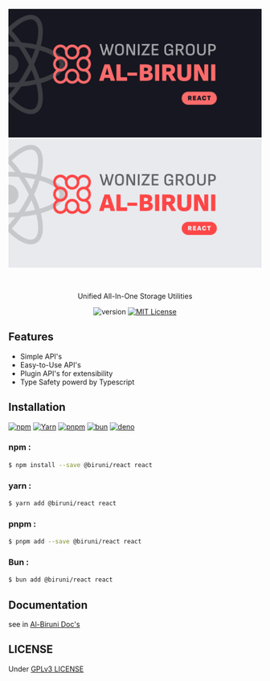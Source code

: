 <div align="center">

![DARK_BANNER](https://raw.githubusercontent.com/wonize/biruni/main/docs/src/public/assets/react/dark.png#gh-dark-mode-only)
![LIGHT_BANNER](https://raw.githubusercontent.com/wonize/biruni/main/docs/src/public/assets/react/light.png#gh-light-mode-only)

<br/>

Unified All-In-One Storage Utilities

![version][VERSION_BADGE]
[![MIT License][LICENSE_BADGE]][LICENSE]

</div>

## Features

- Simple API's
- Easy-to-Use API's
- Plugin API's for extensibility
- Type Safety powerd by Typescript

## Installation

[![npm][INSTALLATION_NPM_BADGE]][INSTALLATION_NPM]
[![Yarn][INSTALLATION_YARN_BADGE]][INSTALLATION_YARN]
[![pnpm][INSTALLATION_PNPM_BADGE]][INSTALLATION_PNPM]
[![bun][INSTALLATION_BUN_BADGE]][INSTALLATION_BUN]
[![deno][INSTALLATION_DENO_BADGE]][INSTALLATION_DENO]

### npm :

```sh
$ npm install --save @biruni/react react
```

### yarn :

```sh
$ yarn add @biruni/react react
```

### pnpm :

```sh
$ pnpm add --save @biruni/react react
```

### Bun :

```sh
$ bun add @biruni/react react
```

## Documentation

see in [Al-Biruni Doc's][HOMEPAGE]

## LICENSE

Under [GPLv3 LICENSE](./LICENSE.md)

<!-- URL -->

[REPO]: https://github.com/wonize/biruni/tree/main/packages/react
[HOMEPAGE]: https://wonize.github.io/biruni/plugin/react/
[INSTALLATION_NPM_BADGE]: https://img.shields.io/static/v1?style=for-the-badge&message=npm&color=CB3837&logo=npm&logoColor=FFFFFF&label=
[INSTALLATION_YARN_BADGE]: https://img.shields.io/static/v1?style=for-the-badge&message=Yarn&color=2C8EBB&logo=Yarn&logoColor=FFFFFF&label=
[INSTALLATION_PNPM_BADGE]: https://img.shields.io/static/v1?style=for-the-badge&message=pnpm&color=FF6C37&logo=pnpm&logoColor=FFFFFF&label=
[INSTALLATION_BUN_BADGE]: https://img.shields.io/static/v1?style=for-the-badge&message=bun&color=E2BD8C&logo=bun&logoColor=FFFFFF&label=
[INSTALLATION_DENO_BADGE]: https://img.shields.io/static/v1?style=for-the-badge&message=deno&color=323232&logo=deno&logoColor=FFFFFF&label=
[INSTALLATION_NPM]: #npm-
[INSTALLATION_YARN]: #yarn-
[INSTALLATION_PNPM]: #pnpm-
[INSTALLATION_BUN]: #bun-
[INSTALLATION_DENO]: https://deno.land/manual@v1.36.4/examples/manage_dependencies
[VERSION_BADGE]: https://img.shields.io/npm/v/biruni?color=6B1D1D&label=VERSION&style=flat-square
[LICENSE_BADGE]: https://img.shields.io/npm/l/biruni?color=6B1D1D&label=LICENSE&style=flat-square
[LICENSE]: https://github.com/wonize/biruni/blob/main/LICENSE
